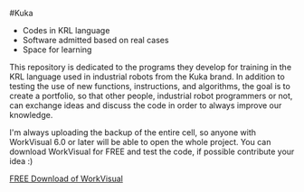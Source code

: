 #Kuka

- Codes in KRL language
- Software admitted based on real cases
- Space for learning

This repository is dedicated to the programs they develop for training in the KRL language used in industrial robots from the Kuka brand.
In addition to testing the use of new functions, instructions, and algorithms, the goal is to create a portfolio, so that other people, industrial robot programmers or not, can exchange ideas and discuss the code in order to always improve our knowledge.

I'm always uploading the backup of the entire cell, so anyone with WorkVisual 6.0 or later will be able to open the whole project.
You can download WorkVisual for FREE and test the code, if possible contribute your idea :)

[FREE Download of WorkVisual](https://kuka.sharefile.eu/share/view/s832f8545a4e422a8/fo7f0ad9-7a4c-4d47-ad48-b95e8be60372)
